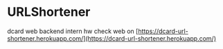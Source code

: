 # URLShortener
dcard web backend intern hw
check web on [https://dcard-url-shortener.herokuapp.com/](https://dcard-url-shortener.herokuapp.com/)
